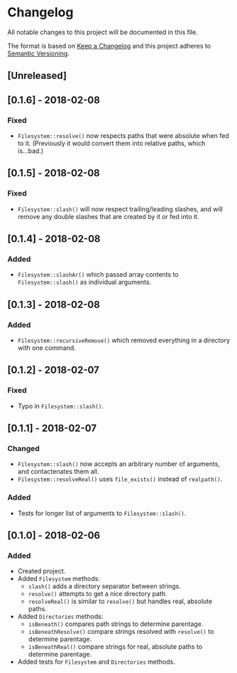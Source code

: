# Changelog

All notable changes to this project will be documented in this file.

The format is based on [Keep a Changelog](http://keepachangelog.com/en/1.0.0/)
and this project adheres to [Semantic Versioning](http://semver.org/spec/v2.0.0.html).

## [Unreleased]

## [0.1.6] - 2018-02-08

### Fixed

- `Filesystem::resolve()` now respects paths that were absolute when fed to it.
  (Previously it would convert them into relative paths, which is...bad.)

## [0.1.5] - 2018-02-08

### Fixed

- `Filesystem::slash()` will now respect trailing/leading slashes, and will
  remove any double slashes that are created by it or fed into it.
## [0.1.4] - 2018-02-08

### Added

- `Filesystem::slashAr()` which passed array contents to `Filesystem::slash()`
  as individual arguments.

## [0.1.3] - 2018-02-08

### Added

- `Filesystem::recursiveRemove()` which removed everything in a directory with
  one command.

## [0.1.2] - 2018-02-07

### Fixed

- Typo in `Filesystem::slash()`.

## [0.1.1] - 2018-02-07

### Changed

- `Filesystem::slash()` now accepts an arbitrary number of arguments, and
  contactenates them all.
- `Filesystem::resolveReal()` uses `file_exists()` instead of `realpath()`.

### Added

- Tests for longer list of arguments to `Filesystem::slash()`.

## [0.1.0] - 2018-02-06

### Added

- Created project.
- Added `Filesystem` methods:
  - `slash()` adds a directory separator between strings.
  - `resolve()` attempts to get a nice directory path.
  - `resolveReal()` is similar to `resolve()` but handles real, absolute paths.
- Added `Directories` methods:
  - `isBeneath()` compares path strings to determine parentage.
  - `isBeneathResolve()` compare strings resolved with `resolve()` to determine
    parentage.
  - `isBeneathReal()` compare strings for real, absolute paths to determine
    parentage.
- Added tests for `Filesystem` and `Directories` methods.